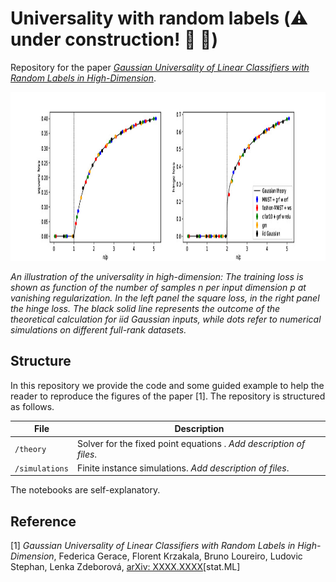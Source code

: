 # Universality with random labels (:warning: under construction! :construction: :construction_worker:)
Repository for the paper [*Gaussian Universality of Linear Classifiers with Random Labels in High-Dimension*](https://arxiv.org/abs/XXXX.XXXX). 

<p float="left">
  <img src="https://github.com/IdePHICS/RandomLabelsUniversality/blob/main/Figures/zero_reg.jpeg" height="270" />
</p>

*An illustration of the universality in high-dimension: The training loss is shown as function of the number of samples n per input dimension p at vanishing regularization. In the left panel the square loss, in the right panel the hinge loss. The black solid line represents the
outcome of the theoretical calculation for iid Gaussian inputs, while dots refer to numerical simulations on different full-rank datasets.*

## Structure

In this repository we provide the code and some guided example to help the reader to reproduce the figures of the paper [1]. The repository is structured as follows.

| File                          | Description                                                                                                                                                    |
|-------------------------------|----------------------------------------------------------------------------------------------------------------------------------------------------------------|
| ```/theory``` | Solver for the fixed point equations . *Add description of files*.           |
| ```/simulations``` | Finite instance simulations. *Add description of files*.                                     |

The notebooks are self-explanatory.

## Reference

[1] *Gaussian Universality of Linear Classifiers with Random Labels in High-Dimension*,
Federica Gerace, Florent Krzakala, Bruno Loureiro, Ludovic Stephan, Lenka Zdeborová, [arXiv: XXXX.XXXX](https://arxiv.org/abs/XXXX.XXXX)[stat.ML]
